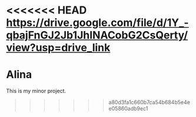 <<<<<<< HEAD
https://drive.google.com/file/d/1Y_-qbajFnGJ2Jb1JhINACobG2CsQerty/view?usp=drive_link
=======
# Alina
This is my  minor project.
>>>>>>> a80d3fa1c660b7ca54b684b5e4ee05860adb9ec1
